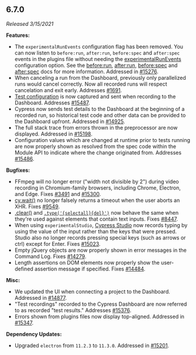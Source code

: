 ## 6.7.0

_Released 3/15/2021_

**Features:**

- The `experimentalRunEvents` configuration flag has been removed. You can now listen to `before:run`, `after:run`, `before:spec` and `after:spec` events in the plugins file without needing the [experimentalRunEvents](/guides/references/experiments) configuration option. See the [before:run](/api/plugins/before-run-api), [after:run](/api/plugins/after-run-api), [before:spec](/api/plugins/before-spec-api) and [after:spec](/api/plugins/after-spec-api) docs for more information. Addressed in [#15276](https://github.com/cypress-io/cypress/issues/15276).
- When canceling a run from the Dashboard, previously only parallelized runs would cancel correctly. Now all recorded runs will respect cancelation and exit early. Addresses [#1691](https://github.com/cypress-io/cypress/issues/1691).
- [Test configuration](/guides/core-concepts/writing-and-organizing-tests#Test-Configuration) is now captured and sent when recording to the Dashboard. Addresses [#15487](https://github.com/cypress-io/cypress/issues/15487).
- Cypress now sends test details to the Dashboard at the beginning of a recorded run, so historical test code and other data can be provided to the Dashboard upfront. Addressed in [#14925](https://github.com/cypress-io/cypress/issues/14925).
- The full stack trace from errors thrown in the preprocessor are now displayed. Addressed in [#15198](https://github.com/cypress-io/cypress/issues/15198).
- Configuration values which are changed at runtime prior to tests running are now properly shown as resolved from the spec code within the Module API to indicate where the change originated from. Addresses [#15486](https://github.com/cypress-io/cypress/issues/15486).

**Bugfixes:**

- FFmpeg will no longer error ("width not divisible by 2") during video recording in Chromium-family browsers, including Chrome, Electron, and Edge. Fixes [#3491](https://github.com/cypress-io/cypress/issues/3491) and [#15300](https://github.com/cypress-io/cypress/issues/15300).
- [cy.wait()](/api/commands/wait) no longer falsely returns a timeout when the user aborts an XHR. Fixes [#9549](https://github.com/cypress-io/cypress/issues/9549).
- [.clear()](/api/commands/clear) and [`.type('{selectall}{del}')`](/api/commands/type) now behave the same when they're used against elements that contain text inputs. Fixes [#8447](https://github.com/cypress-io/cypress/issues/8447).
- When using `experimentalStudio`, [Cypress Studio](/guides/core-concepts/cypress-studio) now records typing by using the value of the input rather than the keys that were pressed. Studio also no longer records pressing special keys (such as arrows or ctrl) except for Enter. Fixes [#15023](https://github.com/cypress-io/cypress/issues/15023).
- Empty jQuery objects are now properly shown in error messages in the Command Log. Fixes [#14279](https://github.com/cypress-io/cypress/issues/14279).
- Length assertions on DOM elements now properly show the user-defined assertion message if specified. Fixes [#14484](https://github.com/cypress-io/cypress/issues/14484).

**Misc:**

- We updated the UI when connecting a project to the Dashboard. Addressed in [#14877](https://github.com/cypress-io/cypress/issues/14877).
- "Test recordings" recorded to the Cypress Dashboard are now referred to as recorded "test results." Addresses [#15376](https://github.com/cypress-io/cypress/issues/15376).
- Errors shown from plugins files now display top-aligned. Addressed in [#15347](https://github.com/cypress-io/cypress/issues/15347).

**Dependency Updates:**

- Upgraded `electron` from `11.2.3` to `11.3.0`. Addressed in [#15201](https://github.com/cypress-io/cypress/issues/15201).
